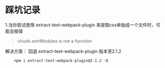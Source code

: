 ﻿# 踩坑记录 #

1.当你尝试使用 extract-text-webpack-plugin 来提取css单独成一个文件时，可能会报错

> chunk.sortModules is not a function

解决方案：
回退 extract-text-webpack-plugin 版本至2.1.2

```
	npm i extract-text-webpack-plugin@2.1.2 -D
```
